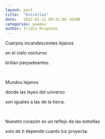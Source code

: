 ```yaml
---
layout: post
title:  "Estrellas"
date:   2022-01-12 09:22:06 +0100
categories: poemas
author: Iridis Rinpoche
---
```


Cuerpos incandescentes lejanos

en el cielo nocturno

brillan parpadeantes.

<br>

Mundos lejanos

donde las leyes del universo

son iguales a las de la tierra.

<br>

Nuestro corazón es un reflejo de las estrellas

solo de ti depende cuanto luz proyecta.